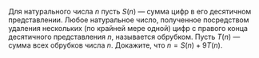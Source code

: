 Для натурального числа $n$ пусть $S(n)$ — сумма цифр в его десятичном представлении. Любое натуральное число, полученное посредством удаления нескольких (по крайней мере одной) цифр с правого конца десятичного представления $n$, называется обрубком. Пусть $T(n)$ — сумма всех обрубков числа $n$.  Докажите, что $n=S(n)+9T(n)$.